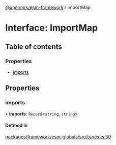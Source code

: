 [@openmrs/esm-framework](../API.md) / ImportMap

# Interface: ImportMap

## Table of contents

### Properties

- [imports](ImportMap.md#imports)

## Properties

### imports

• **imports**: `Record`<`string`, `string`\>

#### Defined in

[packages/framework/esm-globals/src/types.ts:59](https://github.com/openmrs/openmrs-esm-core/blob/main/packages/framework/esm-globals/src/types.ts#L59)
